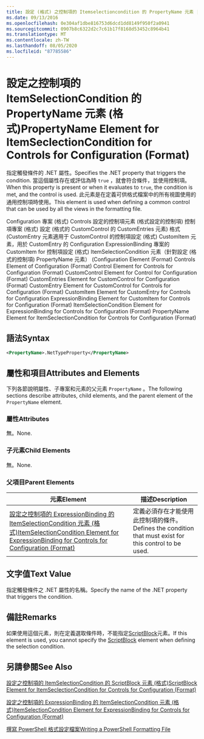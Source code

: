 ```yaml
---
title: 設定 (格式) 之控制項的 Itemselectioncondition 的 PropertyName 元素 |Microsoft Docs
ms.date: 09/13/2016
ms.openlocfilehash: 0e304af1dbe816753d6dcd1dd8149f950f2a0941
ms.sourcegitcommit: 0907b8c6322d2c7c61b17f8168d53452c8964b41
ms.translationtype: MT
ms.contentlocale: zh-TW
ms.lasthandoff: 08/05/2020
ms.locfileid: "87785586"
---
```

# <a name="propertyname-element-for-itemseclectioncondition-for-controls-for-configuration-format"></a><span data-ttu-id="22560-102">設定之控制項的 ItemSelectionCondition 的 PropertyName 元素 (格式)</span><span class="sxs-lookup"><span data-stu-id="22560-102">PropertyName Element for ItemSeclectionCondition for Controls for Configuration (Format)</span></span>

<span data-ttu-id="22560-103">指定觸發條件的 .NET 屬性。</span><span class="sxs-lookup"><span data-stu-id="22560-103">Specifies the .NET property that triggers the condition.</span></span> <span data-ttu-id="22560-104">當這個屬性存在或評估為時 `true` ，就會符合條件，並使用控制項。</span><span class="sxs-lookup"><span data-stu-id="22560-104">When this property is present or when it evaluates to `true`, the condition is met, and the control is used.</span></span> <span data-ttu-id="22560-105">此元素是在定義可供格式檔案中的所有視圖使用的通用控制項時使用。</span><span class="sxs-lookup"><span data-stu-id="22560-105">This element is used when defining a common control that can be used by all the views in the formatting file.</span></span>

<span data-ttu-id="22560-106">Configuration 專案 (格式) Controls 設定的控制項元素 (格式設定的控制項) 控制項專案 (格式) 設定 (格式的 CustomControl 的 CustomEntries 元素) 格式 (CustomEntry 元素適用于 CustomControl 的控制項設定 (格式) CustomItem 元素，用於 CustomEntry 的 Configuration ExpressionBinding 專案的 CustomItem for 控制項設定 (格式) ItemSelectionCondition 元素（針對設定 (格式的控制項) PropertyName 元素） (</span><span class="sxs-lookup"><span data-stu-id="22560-106">Configuration Element (Format) Controls Element of Configuration (Format) Control Element for Controls for Configuration (Format) CustomControl Element for Control for Configuration (Format) CustomEntries Element for CustomControl for Configuration (Format) CustomEntry Element for CustomControl for Controls for Configuration (Format) CustomItem Element for CustomEntry for Controls for Configuration ExpressionBinding Element for CustomItem for Controls for Configuration (Format) ItemSelectionCondition Element for ExpressionBinding for Controls for Configuration (Format) PropertyName Element for ItemSeclectionCondition for Controls for Configuration (Format)</span></span>

## <a name="syntax"></a><span data-ttu-id="22560-107">語法</span><span class="sxs-lookup"><span data-stu-id="22560-107">Syntax</span></span>

```xml
<PropertyName>.NetTypeProperty</PropertyName>
```

## <a name="attributes-and-elements"></a><span data-ttu-id="22560-108">屬性和項目</span><span class="sxs-lookup"><span data-stu-id="22560-108">Attributes and Elements</span></span>

<span data-ttu-id="22560-109">下列各節說明屬性、子專案和元素的父元素 `PropertyName` 。</span><span class="sxs-lookup"><span data-stu-id="22560-109">The following sections describe attributes, child elements, and the parent element of the `PropertyName` element.</span></span>

### <a name="attributes"></a><span data-ttu-id="22560-110">屬性</span><span class="sxs-lookup"><span data-stu-id="22560-110">Attributes</span></span>

<span data-ttu-id="22560-111">無。</span><span class="sxs-lookup"><span data-stu-id="22560-111">None.</span></span>

### <a name="child-elements"></a><span data-ttu-id="22560-112">子元素</span><span class="sxs-lookup"><span data-stu-id="22560-112">Child Elements</span></span>

<span data-ttu-id="22560-113">無。</span><span class="sxs-lookup"><span data-stu-id="22560-113">None.</span></span>

### <a name="parent-elements"></a><span data-ttu-id="22560-114">父項目</span><span class="sxs-lookup"><span data-stu-id="22560-114">Parent Elements</span></span>

|<span data-ttu-id="22560-115">元素</span><span class="sxs-lookup"><span data-stu-id="22560-115">Element</span></span>|<span data-ttu-id="22560-116">描述</span><span class="sxs-lookup"><span data-stu-id="22560-116">Description</span></span>|
|-------------|-----------------|
|[<span data-ttu-id="22560-117">設定之控制項的 ExpressionBinding 的 ItemSelectionCondition 元素 (格式)</span><span class="sxs-lookup"><span data-stu-id="22560-117">ItemSelectionCondition Element for ExpressionBinding for Controls for Configuration (Format)</span></span>](./itemselectioncondition-element-for-expressionbinding-for-controls-for-configuration-format.md)|<span data-ttu-id="22560-118">定義必須存在才能使用此控制項的條件。</span><span class="sxs-lookup"><span data-stu-id="22560-118">Defines the condition that must exist for this control to be used.</span></span>|

## <a name="text-value"></a><span data-ttu-id="22560-119">文字值</span><span class="sxs-lookup"><span data-stu-id="22560-119">Text Value</span></span>

<span data-ttu-id="22560-120">指定觸發條件之 .NET 屬性的名稱。</span><span class="sxs-lookup"><span data-stu-id="22560-120">Specify the name of the .NET property that triggers the condition.</span></span>

## <a name="remarks"></a><span data-ttu-id="22560-121">備註</span><span class="sxs-lookup"><span data-stu-id="22560-121">Remarks</span></span>

<span data-ttu-id="22560-122">如果使用這個元素，則在定義選取條件時，不能指定[ScriptBlock](./scriptblock-element-for-itemseclectioncondition-for-controls-for-configuration-format.md)元素。</span><span class="sxs-lookup"><span data-stu-id="22560-122">If this element is used, you cannot specify the [ScriptBlock](./scriptblock-element-for-itemseclectioncondition-for-controls-for-configuration-format.md) element when defining the selection condition.</span></span>

## <a name="see-also"></a><span data-ttu-id="22560-123">另請參閱</span><span class="sxs-lookup"><span data-stu-id="22560-123">See Also</span></span>

[<span data-ttu-id="22560-124">設定之控制項的 ItemSelectionCondition 的 ScriptBlock 元素 (格式)</span><span class="sxs-lookup"><span data-stu-id="22560-124">ScriptBlock Element for ItemSeclectionCondition for Controls for Configuration (Format)</span></span>](./scriptblock-element-for-itemseclectioncondition-for-controls-for-configuration-format.md)

[<span data-ttu-id="22560-125">設定之控制項的 ExpressionBinding 的 ItemSelectionCondition 元素 (格式)</span><span class="sxs-lookup"><span data-stu-id="22560-125">ItemSelectionCondition Element for ExpressionBinding for Controls for Configuration (Format)</span></span>](./itemselectioncondition-element-for-expressionbinding-for-controls-for-configuration-format.md)

[<span data-ttu-id="22560-126">撰寫 PowerShell 格式設定檔案</span><span class="sxs-lookup"><span data-stu-id="22560-126">Writing a PowerShell Formatting File</span></span>](./writing-a-powershell-formatting-file.md)
